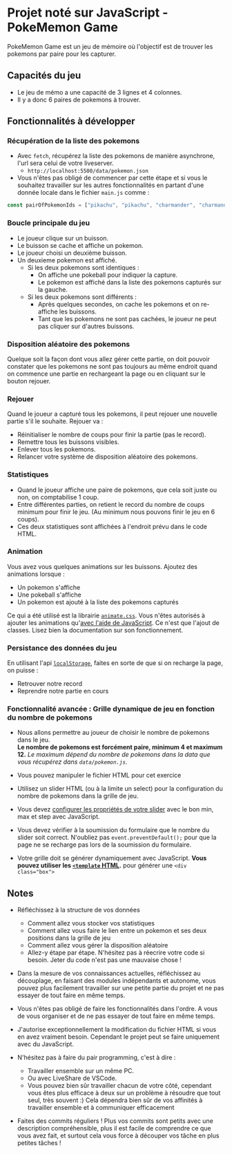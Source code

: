 # Projet noté sur JavaScript - PokeMemon Game

PokeMemon Game est un jeu de mémoire où l'objectif est de trouver les pokemons par paire pour les capturer.

## Capacités du jeu

- Le jeu de mémo a une capacité de 3 lignes et 4 colonnes.
- Il y a donc 6 paires de pokemons à trouver.

## Fonctionnalités à développer

### Récupération de la liste des pokemons

- Avec `fetch`, récupérez la liste des pokemons de manière asynchrone, l'url sera celui de votre liveserver.
  - `http://localhost:5500/data/pokemon.json`
- Vous n'êtes pas obligé de commencer par cette étape et si vous le souhaitez travailler sur les autres fonctionnalités en partant d'une donnée locale dans le fichier `main.js` comme :

```ts
const pairOfPokemonIds = ["pikachu", "pikachu", "charmander", "charmander"];
```

### Boucle principale du jeu

- Le joueur clique sur un buisson.
- Le buisson se cache et affiche un pokemon.
- Le joueur choisi un deuxième buisson.
- Un deuxieme pokemon est affiché.
  - Si les deux pokemons sont identiques :
    - On affiche une pokeball pour indiquer la capture.
    - Le pokemon est affiché dans la liste des pokemons capturés sur la gauche.
  - Si les deux pokemons sont différents :
    - Après quelques secondes, on cache les pokemons et on re-affiche les buissons.
    - Tant que les pokemons ne sont pas cachées, le joueur ne peut pas cliquer sur d'autres buissons.

### Disposition aléatoire des pokemons

Quelque soit la façon dont vous allez gérer cette partie, on doit pouvoir constater que les pokemons ne sont pas toujours au même endroit quand on commence une partie en rechargeant la page ou en cliquant sur le bouton rejouer.

### Rejouer

Quand le joueur a capturé tous les pokemons, il peut rejouer une nouvelle partie s'il le souhaite. Rejouer va :

- Réinitialiser le nombre de coups pour finir la partie (pas le record).
- Remettre tous les buissons visibles.
- Enlever tous les pokemons.
- Relancer votre système de disposition aléatoire des pokemons.

### Statistiques

- Quand le joueur affiche une paire de pokemons, que cela soit juste ou non, on comptabilise 1 coup.
- Entre différentes parties, on retient le record du nombre de coups minimum pour finir le jeu. (Au minimum nous pouvons finir le jeu en 6 coups).
- Ces deux statistiques sont affichées à l'endroit prévu dans le code HTML.

### Animation

Vous avez vous quelques animations sur les buissons. Ajoutez des animations lorsque :

- Un pokemon s'affiche
- Une pokeball s'affiche
- Un pokemon est ajouté à la liste des pokemons capturés

Ce qui a été utilisé est la librairie [`animate.css`](https://animate.style/).
Vous n'êtes autorisés à ajouter les animations qu'[avec l'aide de JavaScript](https://animate.style/#javascript). Ce n'est que l'ajout de classes. Lisez bien la documentation sur son fonctionnement.

### Persistance des données du jeu

En utilisant l'api [`localStorage`](https://developer.mozilla.org/fr/docs/Web/API/Window/localStorage), faites en sorte de que si on recharge la page, on puisse :

- Retrouver notre record
- Reprendre notre partie en cours

### Fonctionnalité avancée : Grille dynamique de jeu en fonction du nombre de pokemons

- Nous allons permettre au joueur de choisir le nombre de pokemons dans le jeu.\
  **Le nombre de pokemons est forcément paire, minimum 4 et maximum 12.**
  _Le maximum dépend du nombre de pokemons dans la data que vous récupérez dans `data/pokemon.js`._

- Vous pouvez manipuler le fichier HTML pour cet exercice

- Utilisez un slider HTML (ou à la limite un select) pour la configuration du nombre de pokemons dans la grille de jeu.

- Vous devez [configurer les propriétés de votre slider](https://developer.mozilla.org/fr/docs/Web/HTML/Element/input/range) avec le bon min, max et step avec JavaScript.

- Vous devez vérifier à la soumission du formulaire que le nombre du slider soit correct. N'oubliez pas `event.preventDefault();` pour que la page ne se recharge pas lors de la soumission du formulaire.

- Votre grille doit se générer dynamiquement avec JavaScript. **Vous pouvez utiliser les [`<template` HTML](https://developer.mozilla.org/fr/docs/Web/HTML/Element/template).** pour générer une `<div class="box">`

## Notes

- Réfléchissez à la structure de vos données

  - Comment allez vous stocker vos statistiques
  - Comment allez vous faire le lien entre un pokemon et ses deux positions dans la grille de jeu
  - Comment allez vous gérer la disposition aléatoire
  - Allez-y étape par étape. N'hésitez pas à réecrire votre code si besoin. Jeter du code n'est pas une mauvaise chose !

- Dans la mesure de vos connaissances actuelles, réfléchissez au découplage, en faisant des modules indépendants et autonome, vous pouvez plus facilement travailler sur une petite partie du projet et ne pas essayer de tout faire en même temps.

- Vous n'êtes pas obligé de faire les fonctionnalités dans l'ordre. A vous de vous organiser et de ne pas essayer de tout faire en même temps.

- J'autorise exceptionnellement la modification du fichier HTML si vous en avez vraiment besoin. Cependant le projet peut se faire uniquement avec du JavaScript.

- N'hésitez pas à faire du pair programming, c'est à dire :

  - Travailler ensemble sur un même PC.
  - Ou avec LiveShare de VSCode.
  - Vous pouvez bien sûr travailler chacun de votre côté, cependant vous êtes plus efficace à deux sur un problème à résoudre que tout seul, très souvent :) Cela dépendra bien sûr de vos affinités à travailler ensemble et à communiquer efficacement

- Faites des commits réguliers ! Plus vos commits sont petits avec une description compréhensible, plus il est facile de comprendre ce que vous avez fait, et surtout cela vous force à découper vos tâche en plus petites tâches !
